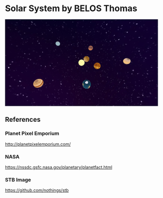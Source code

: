 # Solar System by BELOS Thomas

![Screenshot](res/screenshot.png)


## References

### Planet Pixel Emporium

http://planetpixelemporium.com/

### NASA

https://nssdc.gsfc.nasa.gov/planetary/planetfact.html

### STB Image

https://github.com/nothings/stb